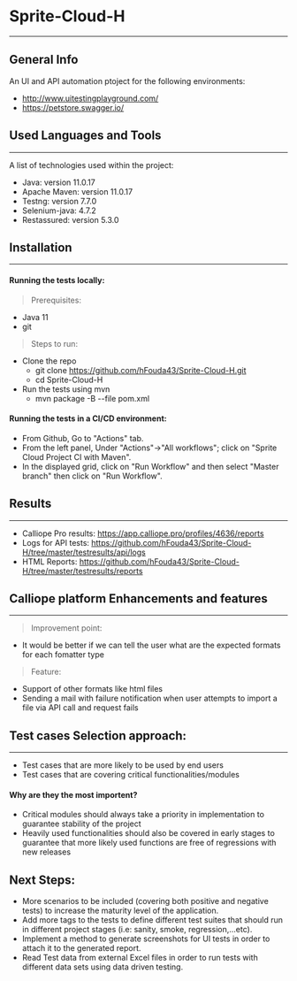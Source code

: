 # Sprite-Cloud-H
***
## General Info
An UI and API automation ptoject for the following environments:
* http://www.uitestingplayground.com/
* https://petstore.swagger.io/

## Used Languages and Tools
***
A list of technologies used within the project:
* Java: version 11.0.17
* Apache Maven: version 11.0.17
* Testng: version 7.7.0
* Selenium-java: 4.7.2
* Restassured: version 5.3.0

## Installation
***
#### Running the tests locally:
> Prerequisites:
* Java 11
* git
> Steps to run:
* Clone the repo
  * git clone https://github.com/hFouda43/Sprite-Cloud-H.git
  * cd Sprite-Cloud-H
* Run the tests using mvn
  * mvn package -B --file pom.xml
#### Running the tests in a CI/CD environment:
* From Github, Go to "Actions" tab.
* From the left panel, Under "Actions"->"All workflows"; click on "Sprite Cloud Project CI with Maven".
* In the displayed grid, click on "Run Workflow" and then select "Master branch" then click on "Run Workflow".
## Results
***
* Calliope Pro results: https://app.calliope.pro/profiles/4636/reports
* Logs for API tests: https://github.com/hFouda43/Sprite-Cloud-H/tree/master/testresults/api/logs
* HTML Reports: https://github.com/hFouda43/Sprite-Cloud-H/tree/master/testresults/reports
## Calliope platform Enhancements and features
***
> Improvement point:
* It would be better if we can tell the user what are the expected formats for each fomatter type
> Feature:
* Support of other formats like html files
* Sending a mail with failure notification when user attempts to import a file via API call and request fails
## Test cases Selection approach:
***
* Test cases that are more likely to be used by end users
* Test cases that are covering critical functionalities/modules
#### Why are they the most importent?
* Critical modules should always take a priority in implementation to guarantee stability of the project
* Heavily used functionalities should also be covered in early stages to guarantee that more likely used functions are free of regressions with new releases

## Next Steps:
* More scenarios to be included (covering both positive and negative tests) to increase the maturity level of the application.
* Add more tags to the tests to define different test suites that should run in different project stages (i.e: sanity, smoke, regression,...etc).
* Implement a method to generate screenshots for UI tests in order to attach it to the generated report.
* Read Test data from external Excel files in order to run tests with different data sets using data driven testing.

